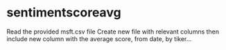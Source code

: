 # sentimentscoreavg
Read the provided msft.csv file
Create new file with relevant columns then include new column with the average score, from date, by tiker...
